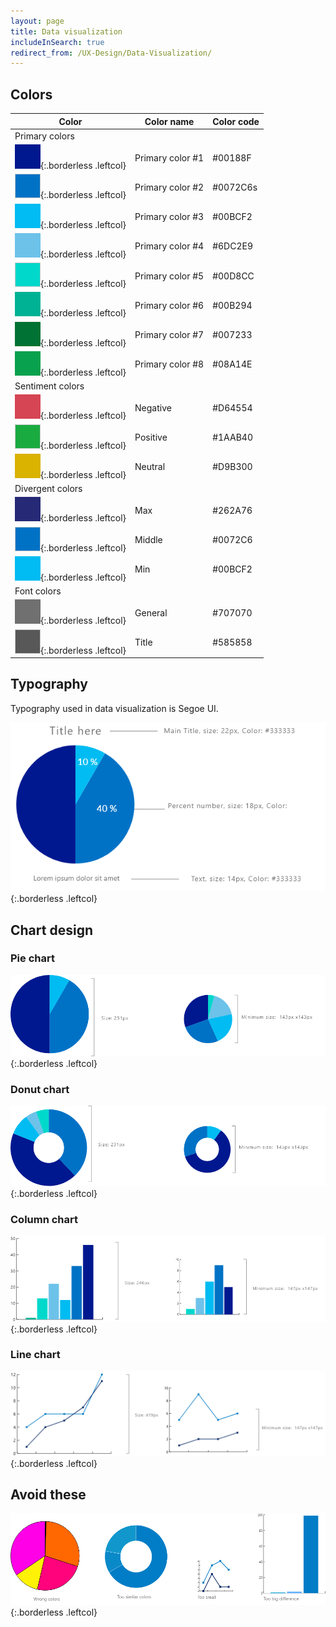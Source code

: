```yaml
---
layout: page
title: Data visualization
includeInSearch: true
redirect_from: /UX-Design/Data-Visualization/
---
```


## Colors

Color | Color name | Color code
--- | --- | ---
Primary colors |  | 
![Color1](color1.png){:.borderless .leftcol} | Primary color #1 | #00188F
![Color2](color2.png){:.borderless .leftcol} | Primary color #2 | #0072C6s
![Color3](color3.png){:.borderless .leftcol} | Primary color #3 | #00BCF2
![Color4](color4.png){:.borderless .leftcol} | Primary color #4 | #6DC2E9
![Color5](color5.png){:.borderless .leftcol} | Primary color #5 | #00D8CC
![Color6](color6.png){:.borderless .leftcol} | Primary color #6 | #00B294
![Color7](color7.png){:.borderless .leftcol} | Primary color #7 | #007233
![Color8](color8.png){:.borderless .leftcol} | Primary color #8 | #08A14E
Sentiment colors |  | 
![Negative](negative.png){:.borderless .leftcol} | Negative | #D64554
![Positive](positive.png){:.borderless .leftcol} | Positive | #1AAB40
![Neutral](neutral.png){:.borderless .leftcol} | Neutral | #D9B300
Divergent colors |  | 
![Max](max.png){:.borderless .leftcol} | Max | #262A76
![Middle](middle.png){:.borderless .leftcol} | Middle | #0072C6
![Min](min.png){:.borderless .leftcol} | Min | #00BCF2
Font colors |  | 
![General](general.png){:.borderless .leftcol} | General | #707070
![Title](title.png){:.borderless .leftcol} | Title | #585858 

## Typography

Typography used in data visualization is Segoe UI.

![Typography in data visualization. Main title size 22px color #333333. Percent number size 18px color #FFFFFF.](typography.png){:.borderless .leftcol}

## Chart design

### Pie chart

![Pie chart size 231px and minimum 143px.](piechart.png){:.borderless .leftcol}

### Donut chart

![ Donut chart size 231px and minimum 143px.](donutchart.png){:.borderless .leftcol}


### Column chart

![Column chart size 246px and minimum 147px.](columnchart.png){:.borderless .leftcol}

### Line chart

![Line chart size 419px and minimum 147px.](linechart.png){:.borderless .leftcol}

## Avoid these

![Avoid in data visualization: using the wrong colors, too similar colors, too small graphs and too big differences in scales.](avoid.png){:.borderless .leftcol}
